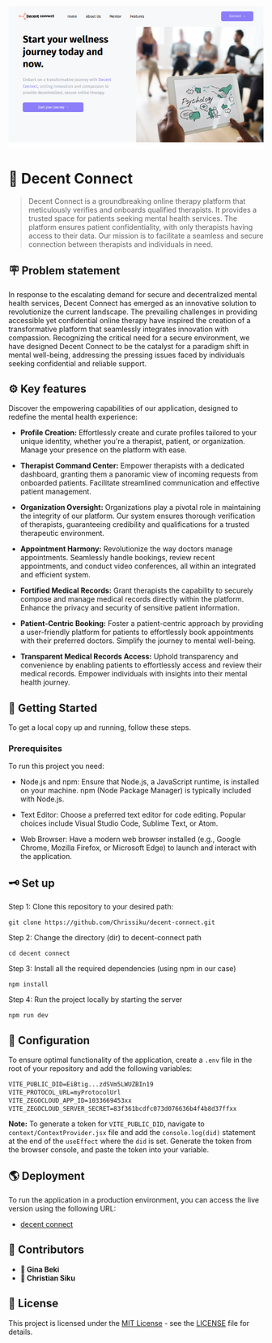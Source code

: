 ![DECENT CONNECT](./public/hero.png)

# 🏥 Decent Connect
> Decent Connect is a groundbreaking online therapy platform that meticulously verifies and onboards qualified therapists. It provides a trusted space for patients seeking mental health services. The platform ensures patient confidentiality, with only therapists having access to their data. Our mission is to facilitate a seamless and secure connection between therapists and individuals in need.

## 🪧 Problem statement
In response to the escalating demand for secure and decentralized mental health services, Decent Connect has emerged as an innovative solution to revolutionize the current landscape. The prevailing challenges in providing accessible yet confidential online therapy have inspired the creation of a transformative platform that seamlessly integrates innovation with compassion. Recognizing the critical need for a secure environment, we have designed Decent Connect to be the catalyst for a paradigm shift in mental well-being, addressing the pressing issues faced by individuals seeking confidential and reliable support.

## ⚙ Key features
Discover the empowering capabilities of our application, designed to redefine the mental health experience:

- **Profile Creation:**
Effortlessly create and curate profiles tailored to your unique identity, whether you're a therapist, patient, or organization. Manage your presence on the platform with ease.

- **Therapist Command Center:**
Empower therapists with a dedicated dashboard, granting them a panoramic view of incoming requests from onboarded patients. Facilitate streamlined communication and effective patient management.

- **Organization Oversight:**
Organizations play a pivotal role in maintaining the integrity of our platform. Our system ensures thorough verification of therapists, guaranteeing credibility and qualifications for a trusted therapeutic environment.

- **Appointment Harmony:**
Revolutionize the way doctors manage appointments. Seamlessly handle bookings, review recent appointments, and conduct video conferences, all within an integrated and efficient system.

- **Fortified Medical Records:**
Grant therapists the capability to securely compose and manage medical records directly within the platform. Enhance the privacy and security of sensitive patient information.

- **Patient-Centric Booking:**
Foster a patient-centric approach by providing a user-friendly platform for patients to effortlessly book appointments with their preferred doctors. Simplify the journey to mental well-being.

- **Transparent Medical Records Access:**
Uphold transparency and convenience by enabling patients to effortlessly access and review their medical records. Empower individuals with insights into their mental health journey.

## 🚦 Getting Started
To get a local copy up and running, follow these steps.
### Prerequisites
To run this project you need:

- Node.js and npm:
Ensure that Node.js, a JavaScript runtime, is installed on your machine.
npm (Node Package Manager) is typically included with Node.js.

- Text Editor:
Choose a preferred text editor for code editing. Popular choices include Visual Studio Code, Sublime Text, or Atom.

- Web Browser:
Have a modern web browser installed (e.g., Google Chrome, Mozilla Firefox, or Microsoft Edge) to launch and interact with the application.

## 🗝️ Set up

Step 1: Clone this repository to your desired path:
```
git clone https://github.com/Chrissiku/decent-connect.git
```

Step 2: Change the directory (dir) to decent-connect path
```
cd decent connect
```

Step 3: Install all the required dependencies (using npm in our case)
```
npm install
```

Step 4: Run the project locally by starting the server
```
npm run dev
``` 

## 🎲 Configuration

To ensure optimal functionality of the application, create a `.env` file in the root of your repository and add the following variables:

```
VITE_PUBLIC_DID=EiBtig...zdSVm5LWUZBIn19
VITE_PROTOCOL_URL=myProtocolUrl
VITE_ZEGOCLOUD_APP_ID=1033669453xx
VITE_ZEGOCLOUD_SERVER_SECRET=83f361bcdfc073d076636b4f4b8d37ffxx
```

**Note:** 
To generate a token for `VITE_PUBLIC_DID`, navigate to `context/ContextProvider.jsx` file and add the `console.log(did)` statement at the end of the `useEffect` where the `did` is set.
Generate the token from the browser console, and paste the token into your variable.

## 🌎 Deployment

To run the application in a production environment, you can access the live version using the following URL:
- [decent connect](https://decent-connect.vercel.app/)


## 👥 Contributors

- **👤 Gina Beki**
- **👤 Christian Siku**

## 🪪 License
This project is licensed under the [MIT License](LICENSE) - see the [LICENSE](LICENSE) file for details.